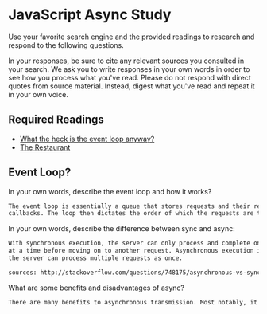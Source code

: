 # JavaScript Async Study

Use your favorite search engine and the provided readings to research and
respond to the following questions.

In your responses, be sure to cite any relevant sources you consulted in your
search. We ask you to write responses in your own words in order to see how you
process what you've read. Please do not respond with direct quotes from source
material. Instead, digest what you've read and repeat it in your own voice.

## Required Readings

-   [What the heck is the event loop anyway?](https://www.youtube.com/watch?v=8aGhZQkoFbQ)
-   [The Restaurant](https://www.codeschool.com/blog/2014/10/30/understanding-node-js/)

## Event Loop?

In your own words, describe the event loop and how it works?

```md
The event loop is essentially a queue that stores requests and their respective
callbacks. The loop then dictates the order of which the requests are to be executed.


```

In your own words, describe the difference between sync and async:

```md
With synchronous execution, the server can only process and complete one request
at a time before moving on to another request. Asynchronous execution is when
the server can process multiple requests as once.

sources: http://stackoverflow.com/questions/748175/asynchronous-vs-synchronous-execution-what-does-it-really-mean
```

What are some benefits and disadvantages of async?

```md
There are many benefits to asynchronous transmission. Most notably, it generally allows for faster service requests because resources are unblocked, and requests need not be targeted to a specific server. However, there are a few disadvantages to async, such as the need for a relatively large overhead, as well as the fact that the request protocol can sometimes result in unpredictable response times.
```
